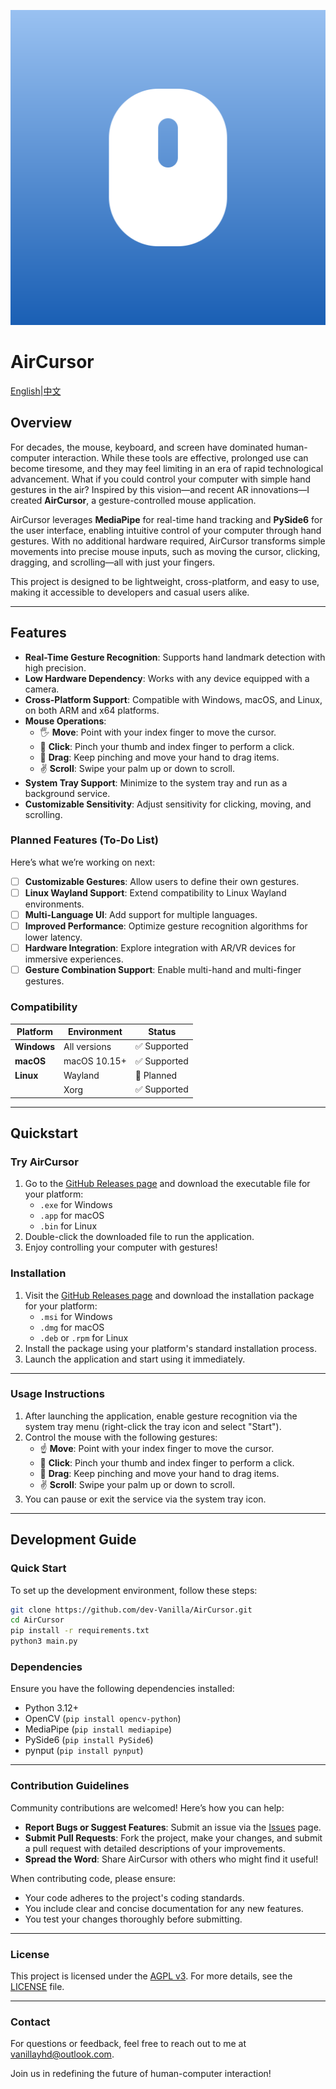 
![Aircursor Logo](./resources/imgs/icon.svg)

# AirCursor

[English](README.md)|[中文](README_zh_CN.md)

## Overview

For decades, the mouse, keyboard, and screen have dominated human-computer interaction. While these tools are effective, prolonged use can become tiresome, and they may feel limiting in an era of rapid technological advancement. What if you could control your computer with simple hand gestures in the air? Inspired by this vision—and recent AR innovations—I created **AirCursor**, a gesture-controlled mouse application.

AirCursor leverages **MediaPipe** for real-time hand tracking and **PySide6** for the user interface, enabling intuitive control of your computer through hand gestures. With no additional hardware required, AirCursor transforms simple movements into precise mouse inputs, such as moving the cursor, clicking, dragging, and scrolling—all with just your fingers.

This project is designed to be lightweight, cross-platform, and easy to use, making it accessible to developers and casual users alike.

---

## Features

- **Real-Time Gesture Recognition**: Supports hand landmark detection with high precision.
- **Low Hardware Dependency**: Works with any device equipped with a camera.
- **Cross-Platform Support**: Compatible with Windows, macOS, and Linux, on both ARM and x64 platforms.
- **Mouse Operations**:
  - 🖐️ **Move**: Point with your index finger to move the cursor.
  - 🫵 **Click**: Pinch your thumb and index finger to perform a click.
  - 🤏 **Drag**: Keep pinching and move your hand to drag items.
  - ✌️ **Scroll**: Swipe your palm up or down to scroll.
- **System Tray Support**: Minimize to the system tray and run as a background service.
- **Customizable Sensitivity**: Adjust sensitivity for clicking, moving, and scrolling.

### Planned Features (To-Do List)

Here’s what we’re working on next:

- [ ] **Customizable Gestures**: Allow users to define their own gestures.
- [ ] **Linux Wayland Support**: Extend compatibility to Linux Wayland environments.
- [ ] **Multi-Language UI**: Add support for multiple languages.
- [ ] **Improved Performance**: Optimize gesture recognition algorithms for lower latency.
- [ ] **Hardware Integration**: Explore integration with AR/VR devices for immersive experiences.
- [ ] **Gesture Combination Support**: Enable multi-hand and multi-finger gestures.

### Compatibility

| Platform       | Environment      | Status        |
|----------------|------------------|---------------|
| **Windows**    | All versions     | ✅ Supported  |
| **macOS**      | macOS 10.15+     | ✅ Supported  |
| **Linux**      | Wayland          | 🚧 Planned    |
|                | Xorg             | ✅ Supported  |

---

## Quickstart

### Try AirCursor
1. Go to the [GitHub Releases page](https://github.com/dev-Vanilla/AirCursor/releases) and download the executable file for your platform:
   - `.exe` for Windows
   - `.app` for macOS
   - `.bin` for Linux
2. Double-click the downloaded file to run the application.
3. Enjoy controlling your computer with gestures!

### Installation
1. Visit the [GitHub Releases page](https://github.com/dev-Vanilla/AirCursor/releases) and download the installation package for your platform:
   - `.msi` for Windows
   - `.dmg` for macOS
   - `.deb` or `.rpm` for Linux
2. Install the package using your platform's standard installation process.
3. Launch the application and start using it immediately.

---

### Usage Instructions

1. After launching the application, enable gesture recognition via the system tray menu (right-click the tray icon and select "Start").
2. Control the mouse with the following gestures:
   - ☝️ **Move**: Point with your index finger to move the cursor.
   - 🫵 **Click**: Pinch your thumb and index finger to perform a click.
   - 🤏 **Drag**: Keep pinching and move your hand to drag items.
   - ✌️ **Scroll**: Swipe your palm up or down to scroll.
3. You can pause or exit the service via the system tray icon.

---

## Development Guide

### Quick Start

To set up the development environment, follow these steps:

```bash
git clone https://github.com/dev-Vanilla/AirCursor.git
cd AirCursor
pip install -r requirements.txt
python3 main.py
```

### Dependencies

Ensure you have the following dependencies installed:
- Python 3.12+
- OpenCV (`pip install opencv-python`)
- MediaPipe (`pip install mediapipe`)
- PySide6 (`pip install PySide6`)
- pynput (`pip install pynput`)

---

### Contribution Guidelines

Community contributions are welcomed! Here’s how you can help:

- **Report Bugs or Suggest Features**: Submit an issue via the [Issues](https://github.com/dev-Vanilla/AirCursor/issues) page.
- **Submit Pull Requests**: Fork the project, make your changes, and submit a pull request with detailed descriptions of your improvements.
- **Spread the Word**: Share AirCursor with others who might find it useful!

When contributing code, please ensure:
- Your code adheres to the project's coding standards.
- You include clear and concise documentation for any new features.
- You test your changes thoroughly before submitting.

---

### License

This project is licensed under the [AGPL v3](https://www.gnu.org/licenses/agpl-3.0.txt). For more details, see the [LICENSE](LICENSE) file.

---

### Contact

For questions or feedback, feel free to reach out to me at [vanillayhd@outlook.com](mailto:vanillayhd@outlook.com).

Join us in redefining the future of human-computer interaction!
